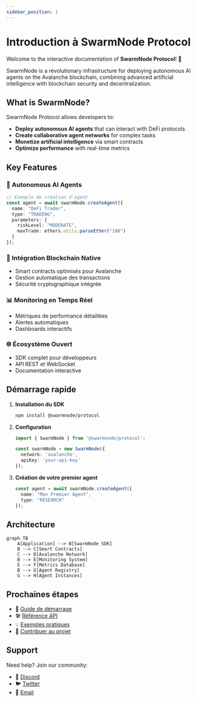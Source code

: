 ```yaml
---
sidebar_position: 1
---
```


# Introduction à SwarmNode Protocol

Welcome to the interactive documentation of **SwarmNode Protocol**! 🎉

SwarmNode is a revolutionary infrastructure for deploying autonomous AI agents on the Avalanche blockchain, combining advanced artificial intelligence with blockchain security and decentralization.

## What is SwarmNode?

SwarmNode Protocol allows developers to:

- **Deploy autonomous AI agents** that can interact with DeFi protocols
- **Create collaborative agent networks** for complex tasks
- **Monetize artificial intelligence** via smart contracts
- **Optimize performance** with real-time metrics

## Key Features

### 🤖 Autonomous AI Agents
```typescript
// Exemple de création d'agent
const agent = await swarmNode.createAgent({
  name: "DeFi Trader",
  type: "TRADING",
  parameters: {
    riskLevel: "MODERATE",
    maxTrade: ethers.utils.parseEther("100")
  }
});
```

### 🔗 Intégration Blockchain Native
- Smart contracts optimisés pour Avalanche
- Gestion automatique des transactions
- Sécurité cryptographique intégrée

### 📊 Monitoring en Temps Réel
- Métriques de performance détaillées
- Alertes automatiques
- Dashboards interactifs

### 🌐 Écosystème Ouvert
- SDK complet pour développeurs
- API REST et WebSocket
- Documentation interactive

## Démarrage rapide

1. **Installation du SDK**
   ```bash
   npm install @swarmnode/protocol
   ```

2. **Configuration**
   ```typescript
   import { SwarmNode } from '@swarmnode/protocol';
   
   const swarmNode = new SwarmNode({
     network: 'avalanche',
     apiKey: 'your-api-key'
   });
   ```

3. **Création de votre premier agent**
   ```typescript
   const agent = await swarmNode.createAgent({
     name: "Mon Premier Agent",
     type: "RESEARCH"
   });
   ```

## Architecture

```mermaid
graph TB
    A[Application] --> B[SwarmNode SDK]
    B --> C[Smart Contracts]
    C --> D[Avalanche Network]
    B --> E[Monitoring System]
    E --> F[Metrics Database]
    B --> G[Agent Registry]
    G --> H[Agent Instances]
```

## Prochaines étapes

- 📖 [Guide de démarrage](./getting-started/installation)
- 🛠️ [Référence API](../api)
- 💡 [Exemples pratiques](./examples)
- 🤝 [Contribuer au projet](./contributing)

## Support

Need help? Join our community:

- 💬 [Discord](https://discord.gg/swarmnode)
- 🐦 [Twitter](https://twitter.com/swarmnode)
- 📧 [Email](mailto:support@swarmnode.ai)
